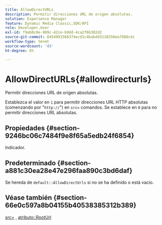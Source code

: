 ```yaml
---
title: AllowDirectURLs
description: Permitir direcciones URL de origen absolutas.
solution: Experience Manager
feature: Dynamic Media Classic,SDK/API
role: Developer,User
exl-id: f9ab0c0e-989c-42ce-b9dd-4ca2f6b382d2
source-git-commit: 8454991568374ecd1c4babdd3210250ea7988c4c
workflow-type: tm+mt
source-wordcount: '43'
ht-degree: 6%

---
```


# AllowDirectURLs{#allowdirecturls}

Permitir direcciones URL de origen absolutas.

Establezca el valor en `1` para permitir direcciones URL HTTP absolutas (comenzando por &quot;`http://`&quot;) en `src=` comandos. Se establece en `0` para no permitir direcciones URL absolutas.

## Propiedades {#section-9246bc06c7484f9e8f65a5edb24f6854}

Indicador.

## Predeterminado {#section-a881c30ea28e47e296faa890c3bd6daf}

Se hereda de `default::AllowDirectUrls` si no se ha definido o está vacío.

## Véase también {#section-66e0c597a8b04155b40538385312b389}

[src=](../../../../../ir-api/http-protocol/image-rendering-api-ref/c-ir-http-protocol-ref/c-ir-http-protocol-command-reference/r-ir-src.md#reference-62c98abad22149d68d405ed6aaff8272) , [atributo::RootUrl](../../../../../ir-api/material-cat/image-rendering-api-ref/c-ir-material-catalog/c-ir-attributes-reference/r-ir-rooturl.md#reference-b8d706a573814802bd6794223cc78402)
